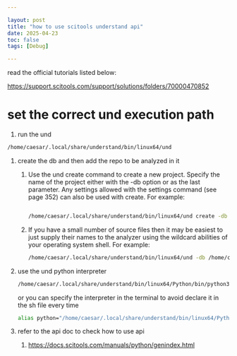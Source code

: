 ```yaml
---

layout: post
title: "how to use scitools understand api"
date: 2025-04-23
toc: false
tags: [Debug]

---
```


read the official tutorials listed below:

https://support.scitools.com/support/solutions/folders/70000470852

# set the correct und execution path

1. run the und

```bash
/home/caesar/.local/share/understand/bin/linux64/und 
```

1. create the db and then add the repo to be analyzed in it
    1. Use the und create command to create a new project. Specify the name of the project either with the -db option or as the last parameter. Any settings allowed with the settings command (see page 352) can also be used with create. For example:
        
        ```bash
        
        /home/caesar/.local/share/understand/bin/linux64/und create -db /home/caesar/caesar/Diasplus/dataset_construction/use_understand_to_analyze_call_graph/data/pandas.und -languages python
        ```
        
    2. If you have a small number of source files then it may be easiest to just supply their names to the analyzer using the wildcard abilities of your operating system shell. For example:
        
        ```bash
        /home/caesar/.local/share/understand/bin/linux64/und -db /home/caesar/caesar/Diasplus/dataset_construction/use_understand_to_analyze_call_graph/data/pandas.und add /home/caesar/caesar/Diasplus/dataset_construction/use_understand_to_analyze_call_graph/data/pandas/pandas
        ```
        
2. use the und python interpreter
    
    ```bash
    /home/caesar/.local/share/understand/bin/linux64/Python/bin/python3.13
    ```
    
    or you can specify the interpreter in the terminal to avoid declare it in the sh file every time
    
    ```bash
    alias python="/home/caesar/.local/share/understand/bin/linux64/Python/bin/python3.13"
    ```
    
3. refer to the api doc to check how to use api 
    1. https://docs.scitools.com/manuals/python/genindex.html
